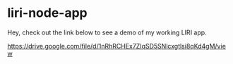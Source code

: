 # liri-node-app


Hey, check out the link below to see a demo of my working LIRI app. 

https://drive.google.com/file/d/1nRhRCHEx7ZIqSD5SNlcxgtlsi8qKd4gM/view